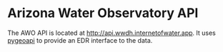 # Arizona Water Observatory API

The AWO API is located at http://api.wwdh.internetofwater.app. It uses [pygeoapi](https://pygeoapi.io) to provide an EDR interface to the data.
